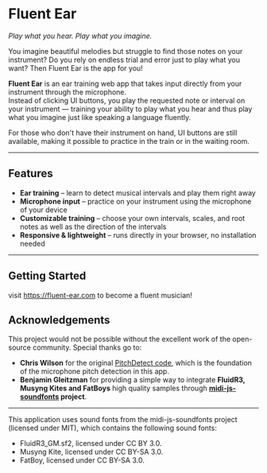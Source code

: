 # Fluent Ear  
*Play what you hear. Play what you imagine.*  

You imagine beautiful melodies but struggle to find those notes on your instrument? Do you rely on endless trial and error just to play what you want? Then Fluent Ear is the app for you! 

**Fluent Ear** is an ear training web app that takes input directly from your instrument through the microphone.  
Instead of clicking UI buttons, you play the requested note or interval on your instrument — training your ability to play what you hear and thus play what you imagine just like speaking a language fluently.

For those who don't have their instrument on hand, UI buttons are still available, making it possible to practice in the train or in the waiting room.


---

## Features
- **Ear training** – learn to detect musical intervals and play them right away
- **Microphone input** – practice on your instrument using the microphone of your device
- **Customizable training** – choose your own intervals, scales, and root notes as well as the direction of the intervals
- **Responsive & lightweight** – runs directly in your browser, no installation needed  
---


## Getting Started
visit https://fluent-ear.com to become a fluent musician!


## Acknowledgements
This project would not be possible without the excellent work of the open-source community. Special thanks go to:

-   **Chris Wilson** for the original [PitchDetect code](https://github.com/cwilso/PitchDetect), which is the foundation of the microphone pitch detection in this app.
-   **Benjamin Gleitzman** for providing a simple way to integrate **FluidR3, Musyng Kites and FatBoys** high quality samples through  **[midi-js-soundfonts](https://github.com/gleitz/midi-js-soundfonts/tree/gh-pages) project**.


---
This application uses sound fonts from the midi-js-soundfonts project (licensed under MIT), which contains the following sound fonts:

-   FluidR3_GM.sf2, licensed under CC BY 3.0.
-   Musyng Kite, licensed under CC BY-SA 3.0.
-   FatBoy, licensed under CC BY-SA 3.0.